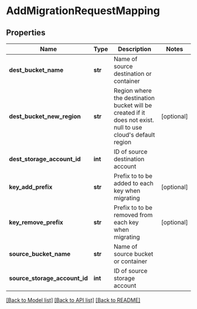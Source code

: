 # AddMigrationRequestMapping

## Properties
Name | Type | Description | Notes
------------ | ------------- | ------------- | -------------
**dest_bucket_name** | **str** | Name of source destination or container | 
**dest_bucket_new_region** | **str** | Region where the destination bucket will be created if it does not exist. null to use cloud&#39;s default region | [optional] 
**dest_storage_account_id** | **int** | ID of source destination account | 
**key_add_prefix** | **str** | Prefix to to be added to each key when migrating | [optional] 
**key_remove_prefix** | **str** | Prefix to to be removed from each key when migrating | [optional] 
**source_bucket_name** | **str** | Name of source bucket or container | 
**source_storage_account_id** | **int** | ID of source storage account | 

[[Back to Model list]](../README.md#documentation-for-models) [[Back to API list]](../README.md#documentation-for-api-endpoints) [[Back to README]](../README.md)


